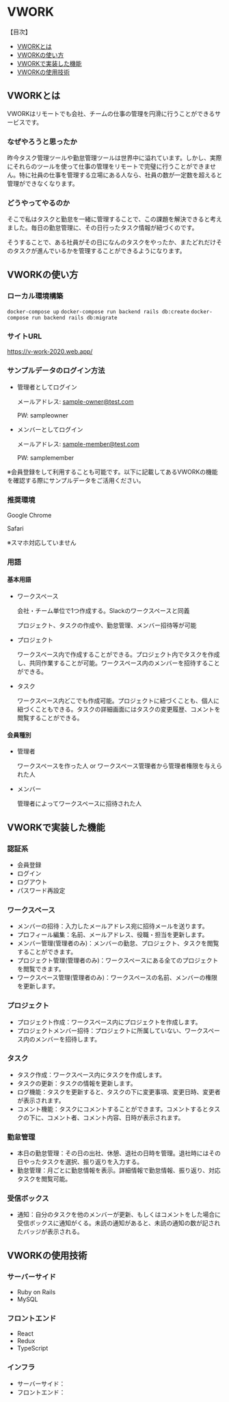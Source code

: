 # VWORK

【目次】
- [VWORKとは](#VWORKとは)
- [VWORKの使い方](#VWORKの使い方)
- [VWORKで実装した機能](#VWORKで実装した機能)
- [VWORKの使用技術](#VWORKの使用技術)

## VWORKとは

VWORKはリモートでも会社、チームの仕事の管理を円滑に行うことができるサービスです。

### なぜやろうと思ったか

昨今タスク管理ツールや勤怠管理ツールは世界中に溢れています。しかし、実際にそれらのツールを使って仕事の管理をリモートで完璧に行うことができません。特に社員の仕事を管理する立場にある人なら、社員の数が一定数を超えると管理ができなくなります。

### どうやってやるのか

そこで私はタスクと勤怠を一緒に管理することで、この課題を解決できると考えました。毎日の勤怠管理に、その日行ったタスク情報が紐づくのです。

そうすることで、ある社員がその日になんのタスクをやったか、またどれだけそのタスクが進んでいるかを管理することができるようになります。



## VWORKの使い方
### ローカル環境構築
```docker-compose up```
```docker-compose run backend rails db:create```
```docker-compose run backend rails db:migrate```

### サイトURL

https://v-work-2020.web.app/

### サンプルデータのログイン方法

- 管理者としてログイン

  メールアドレス: sample-owner@test.com

  PW: sampleowner

- メンバーとしてログイン

  メールアドレス: sample-member@test.com

  PW: samplemember
  
※会員登録をして利用することも可能です。以下に記載してあるVWORKの機能を確認する際にサンプルデータをご活用ください。

### 推奨環境

Google Chrome

Safari

※スマホ対応していません

### 用語

#### 基本用語

- ワークスペース

  会社・チーム単位で1つ作成する。Slackのワークスペースと同義

  プロジェクト、タスクの作成や、勤怠管理、メンバー招待等が可能

- プロジェクト

  ワークスペース内で作成することができる。プロジェクト内でタスクを作成し、共同作業することが可能。ワークスペース内のメンバーを招待することができる。

- タスク

  ワークスペース内どこでも作成可能。プロジェクトに紐づくことも、個人に紐づくこともできる。タスクの詳細画面にはタスクの変更履歴、コメントを閲覧することができる。

#### 会員種別

- 管理者

  ワークスペースを作った人 or ワークスペース管理者から管理者権限を与えられた人

- メンバー

  管理者によってワークスペースに招待された人





## VWORKで実装した機能

### 認証系

- 会員登録
- ログイン
- ログアウト
- パスワード再設定

### ワークスペース

- メンバーの招待：入力したメールアドレス宛に招待メールを送ります。
- プロフィール編集：名前、メールアドレス、役職・担当を更新します。
- メンバー管理(管理者のみ)：メンバーの勤怠、プロジェクト、タスクを閲覧することができます。
- プロジェクト管理(管理者のみ)：ワークスペースにある全てのプロジェクトを閲覧できます。
- ワークスペース管理(管理者のみ)：ワークスペースの名前、メンバーの権限を更新します。

### プロジェクト

- プロジェクト作成：ワークスペース内にプロジェクトを作成します。
- プロジェクトメンバー招待：プロジェクトに所属していない、ワークスペース内のメンバーを招待します。

### タスク

- タスク作成：ワークスペース内にタスクを作成します。
- タスクの更新：タスクの情報を更新します。
- ログ機能：タスクを更新すると、タスクの下に変更事項、変更日時、変更者が表示されます。
- コメント機能：タスクにコメントすることができます。コメントするとタスクの下に、コメント者、コメント内容、日時が表示されます。

### 勤怠管理

- 本日の勤怠管理：その日の出社、休憩、退社の日時を管理。退社時にはその日やったタスクを選択、振り返りを入力する。
- 勤怠管理：月ごとに勤怠情報を表示。詳細情報で勤怠情報、振り返り、対応タスクを閲覧可能。

### 受信ボックス

- 通知：自分のタスクを他のメンバーが更新、もしくはコメントをした場合に受信ボックスに通知がくる。未読の通知があると、未読の通知の数が記されたバッジが表示される。



## VWORKの使用技術

### サーバーサイド

- Ruby on Rails
- MySQL

### フロントエンド

- React
- Redux
- TypeScript

### インフラ

- サーバーサイド：
- フロントエンド：
